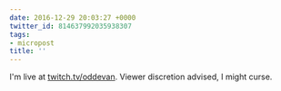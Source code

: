 ```yaml
---
date: 2016-12-29 20:03:27 +0000
twitter_id: 814637992035938307
tags:
- micropost
title: ''
---
```


I'm live at [twitch.tv/oddevan](http://twitch.tv/oddevan). Viewer discretion advised, I might curse.
